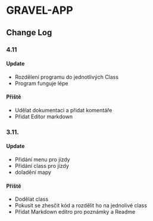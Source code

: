 # GRAVEL-APP

## Change Log
### 4.11
#### Update
- Rozdělení programu do jednotlivých Class
- Program funguje lépe
#### Přiště
- Udělat dokumentaci a přidat komentáře
- Přidat Editor markdown 
### 3.11.
#### Update
- Přidání menu pro jízdy
- Přidání class pro jízdy
- doladění mapy
#### Příště
- Dodělat class
- Pokusit se zhesčit kód a rozdělit ho na jednolivé class
- Přidat Markdown editro pro poznámky a Readme